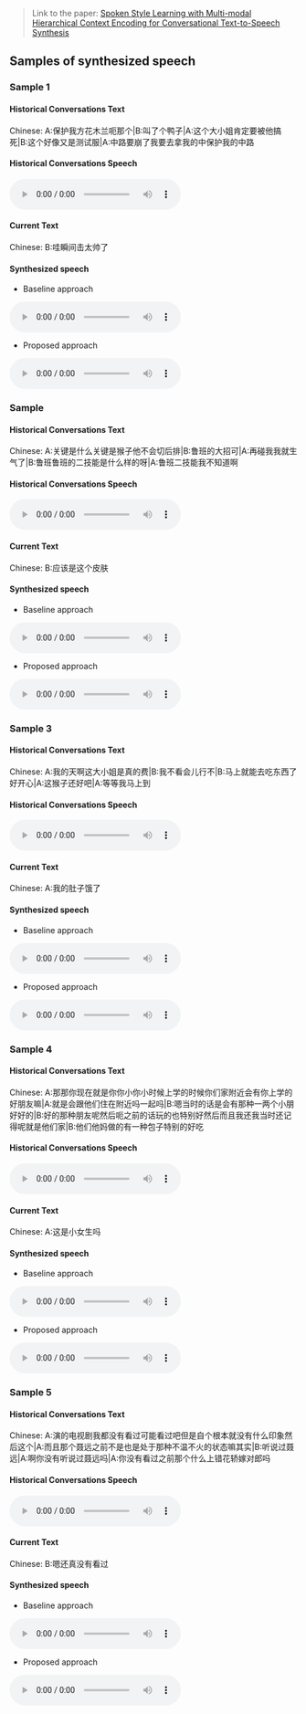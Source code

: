 > Link to the paper: [Spoken Style Learning with Multi-modal Hierarchical Context Encoding for Conversational Text-to-Speech Synthesis](https://github.com/thuhcsi/interspeech2021-conversational-tts/raw/master/IS2021.pdf)

## Samples of synthesized speech

### Sample 1

#### Historical Conversations Text

Chinese: A:保护我方花木兰呃那个|B:叫了个鸭子|A:这个大小姐肯定要被他搞死|B:这个好像又是测试服|A:中路要崩了我要去拿我的中保护我的中路

#### Historical Conversations Speech

<audio controls>
  <source src="https://github.com/thuhcsi/interspeech2021-conversational-tts/raw/master/context/sample0.aac" type="audio/aac">
Your browser does not support the audio element.
</audio>

#### Current Text

Chinese: B:哇瞬间击太帅了

#### Synthesized speech

* Baseline approach
<audio controls>
  <source src="https://github.com/thuhcsi/interspeech2021-conversational-tts/raw/master/baseline/sample0.aac" type="audio/aac">
Your browser does not support the audio element.
</audio>

* Proposed approach
<audio controls>
  <source src="https://github.com/thuhcsi/interspeech2021-conversational-tts/raw/master/proposed/sample0.aac" type="audio/aac">
Your browser does not support the audio element.
</audio>

### Sample 

#### Historical Conversations Text

Chinese: A:关键是什么关键是猴子他不会切后排|B:鲁班的大招可|A:再碰我我就生气了|B:鲁班鲁班的二技能是什么样的呀|A:鲁班二技能我不知道啊

#### Historical Conversations Speech

<audio controls>
  <source src="https://github.com/thuhcsi/interspeech2021-conversational-tts/raw/master/context/sample1.aac" type="audio/aac">
Your browser does not support the audio element.
</audio>

#### Current Text

Chinese: B:应该是这个皮肤

#### Synthesized speech

* Baseline approach
<audio controls>
  <source src="https://github.com/thuhcsi/interspeech2021-conversational-tts/raw/master/baseline/sample1.aac" type="audio/aac">
Your browser does not support the audio element.
</audio>

* Proposed approach
<audio controls>
  <source src="https://github.com/thuhcsi/interspeech2021-conversational-tts/raw/master/proposed/sample1.aac" type="audio/aac">
Your browser does not support the audio element.
</audio>

### Sample 3

#### Historical Conversations Text

Chinese: A:我的天啊这大小姐是真的费|B:我不看会儿行不|B:马上就能去吃东西了好开心|A:这猴子还好吧|A:等等我马上到

#### Historical Conversations Speech

<audio controls>
  <source src="https://github.com/thuhcsi/interspeech2021-conversational-tts/raw/master/context/sample2.aac" type="audio/aac">
Your browser does not support the audio element.
</audio>

#### Current Text

Chinese: A:我的肚子饿了

#### Synthesized speech

* Baseline approach
<audio controls>
  <source src="https://github.com/thuhcsi/interspeech2021-conversational-tts/raw/master/baseline/sample2.aac" type="audio/aac">
Your browser does not support the audio element.
</audio>

* Proposed approach
<audio controls>
  <source src="https://github.com/thuhcsi/interspeech2021-conversational-tts/raw/master/proposed/sample2.aac" type="audio/aac">
Your browser does not support the audio element.
</audio>

### Sample 4

#### Historical Conversations Text

Chinese: A:那那你现在就是你你小你小时候上学的时候你们家附近会有你上学的好朋友嘛|A:就是会跟他们住在附近吗一起吗|B:嗯当时的话是会有那种一两个小朋好好的|B:好的那种朋友呢然后呃之前的话玩的也特别好然后而且我还我当时还记得呢就是他们家|B:他们他妈做的有一种包子特别的好吃

#### Historical Conversations Speech

<audio controls>
  <source src="https://github.com/thuhcsi/interspeech2021-conversational-tts/raw/master/context/sample3.aac" type="audio/aac">
Your browser does not support the audio element.
</audio>

#### Current Text

Chinese: A:这是小女生吗

#### Synthesized speech

* Baseline approach
<audio controls>
  <source src="https://github.com/thuhcsi/interspeech2021-conversational-tts/raw/master/baseline/sample3.aac" type="audio/aac">
Your browser does not support the audio element.
</audio>

* Proposed approach
<audio controls>
  <source src="https://github.com/thuhcsi/interspeech2021-conversational-tts/raw/master/proposed/sample3.aac" type="audio/aac">
Your browser does not support the audio element.
</audio>

### Sample 5

#### Historical Conversations Text

Chinese: A:演的电视剧我都没有看过可能看过吧但是自个根本就没有什么印象然后这个|A:而且那个聂远之前不是也是处于那种不温不火的状态嘛其实|B:听说过聂远|A:啊你没有听说过聂远吗|A:你没有看过之前那个什么上错花轿嫁对郎吗

#### Historical Conversations Speech

<audio controls>
  <source src="https://github.com/thuhcsi/interspeech2021-conversational-tts/raw/master/context/sample4.aac" type="audio/aac">
Your browser does not support the audio element.
</audio>

#### Current Text

Chinese: B:嗯还真没有看过

#### Synthesized speech

* Baseline approach
<audio controls>
  <source src="https://github.com/thuhcsi/interspeech2021-conversational-tts/raw/master/baseline/sample4.aac" type="audio/aac">
Your browser does not support the audio element.
</audio>

* Proposed approach
<audio controls>
  <source src="https://github.com/thuhcsi/interspeech2021-conversational-tts/raw/master/proposed/sample4.aac" type="audio/aac">
Your browser does not support the audio element.
</audio>

